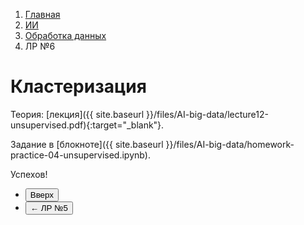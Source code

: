 <ol class="breadcrumb">
  <li class="breadcrumb-item"><a href="{{ site.baseurl }}">Главная</a></li>
  <li class="breadcrumb-item"><a href="{{ site.baseurl }}/artificial-intelligence/index.html">ИИ</a></li>
  <li class="breadcrumb-item"><a href="{{ site.baseurl }}/artificial-intelligence/big-data/index.html">Обработка данных</a></li>
  <li class="breadcrumb-item active">ЛР №6</li>
</ol>

# Кластеризация

Теория: [лекция]({{ site.baseurl }}/files/AI-big-data/lecture12-unsupervised.pdf){:target="_blank"}.

Задание в [блокноте]({{ site.baseurl }}/files/AI-big-data/homework-practice-04-unsupervised.ipynb).

Успехов!

<div class="row">
  <div class="col-lg-12">
    <ul class="list-unstyled">
      <li class="float-end">
        <button type="button" class="btn btn-outline-primary" onclick="window.location.href='#кластеризация';">Вверх</button>
      </li>
      <li>
        <button type="button" class="btn btn-primary" onclick="window.location.href='{{ site.baseurl }}/artificial-intelligence/big-data/labs/lab5.html';">← ЛР №5</button>
      </li>
    </ul>
  </div>
</div>